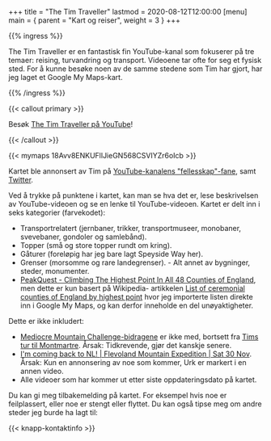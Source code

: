 +++
title = "The Tim Traveller"
lastmod = 2020-08-12T12:00:00
[menu]
main = { parent = "Kart og reiser", weight = 3 }
+++

{{% ingress %}}

The Tim Traveller er en fantastisk fin YouTube-kanal som fokuserer på tre temaer: reising,
turvandring og transport. Videoene tar ofte for seg et fysisk sted. For å kunne besøke noen av de
samme stedene som Tim har gjort, har jeg laget et Google My Maps-kart.

{{% /ingress %}}  

{{< callout primary >}}

Besøk [The Tim Traveller på YouTube](https://www.youtube.com/c/TheTimTraveller/)!

{{< /callout >}}

{{< mymaps 18Avv8ENKUFllJieGN568CSVIYZr6oIcb >}}

Kartet ble annonsert av Tim på [YouTube-kanalens
"fellesskap"-fane](https://www.youtube.com/post/UgynBapHI1ROx6lfxKh4AaABCQ), samt
[Twitter](https://twitter.com/TheTimTraveller/status/1293518513970262017).

Ved å trykke på punktene i kartet, kan man se hva det er, lese beskrivelsen av YouTube-videoen og
se en lenke til YouTube-videoen. Kartet er delt inn i seks kategorier (farvekodet):

- Transportrelatert (jernbaner, trikker, transportmuseer, monobaner, svevebaner, gondoler og
samlebånd).  
- Topper (små og store topper rundt om kring).  
- Gåturer (foreløpig har jeg bare lagt
Speyside Way her).  
- Grenser (morsomme og rare landegrenser). - Alt annet av bygninger, steder,
monumenter.  
- [PeakQuest - Climbing The Highest Point In All 48 Counties of
England](https://www.youtube.com/watch?v=rNkbRjb7YDY&t=25s), men dette er kun basert på Wikipedia-
artikkelen [List of ceremonial counties of England by highest point][wikipedia] hvor jeg importerte
listen direkte inn i Google My Maps, og kan derfor inneholde en del unøyaktigheter.

Dette er ikke inkludert:

- [Mediocre Mountain  Challenge-bidragene](https://www.youtube.com/watch?v=O7eomq_jWdY&list=PLeL-qrCp_9NR-zT5xwRJv6_pwYP1fdWw6)
  er ikke med, bortsett fra [Tims tur til
  Montmartre](https://www.youtube.com/watch?v=My-8RqTM4Ag). Årsak: Tidkrevende, gjør det kanskje
  senere.
- [I'm coming back to NL! | Flevoland Mountain Expedition | Sat 30
  Nov](https://www.youtube.com/watch?v=isrPq4RkR5Q&list=PLlpH0jWGIMwR9q7A1xZ6BXh65T3K940Z5&index=2).
  Årsak: Kun en annonsering av noe som kommer, Urk er markert i en annen video.
- Alle videoer som har kommer ut etter siste oppdateringsdato på kartet.

Du kan gi meg tilbakemelding på kartet. For eksempel hvis noe er feilplassert,
eller noe er stengt eller flyttet. Du kan også tipse meg om andre steder jeg burde ha lagt til:

{{< knapp-kontaktinfo >}}

[wikipedia]: https://en.wikipedia.org/wiki/List_of_ceremonial_counties_of_England_by_highest_point
